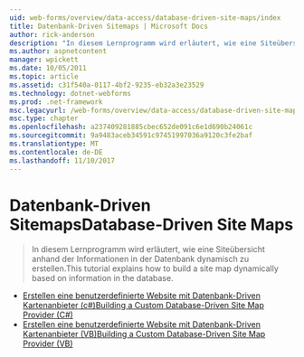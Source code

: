 ```yaml
---
uid: web-forms/overview/data-access/database-driven-site-maps/index
title: Datenbank-Driven Sitemaps | Microsoft Docs
author: rick-anderson
description: "In diesem Lernprogramm wird erläutert, wie eine Siteübersicht anhand der Informationen in der Datenbank dynamisch zu erstellen."
ms.author: aspnetcontent
manager: wpickett
ms.date: 10/05/2011
ms.topic: article
ms.assetid: c31f540a-0117-4bf2-9235-eb32a3e23529
ms.technology: dotnet-webforms
ms.prod: .net-framework
msc.legacyurl: /web-forms/overview/data-access/database-driven-site-maps
msc.type: chapter
ms.openlocfilehash: a237409281885cbec652de091c6e1d690b24061c
ms.sourcegitcommit: 9a9483aceb34591c97451997036a9120c3fe2baf
ms.translationtype: MT
ms.contentlocale: de-DE
ms.lasthandoff: 11/10/2017
---
```

<a name="database-driven-site-maps"></a><span data-ttu-id="37f2b-103">Datenbank-Driven Sitemaps</span><span class="sxs-lookup"><span data-stu-id="37f2b-103">Database-Driven Site Maps</span></span>
====================
> <span data-ttu-id="37f2b-104">In diesem Lernprogramm wird erläutert, wie eine Siteübersicht anhand der Informationen in der Datenbank dynamisch zu erstellen.</span><span class="sxs-lookup"><span data-stu-id="37f2b-104">This tutorial explains how to build a site map dynamically based on information in the database.</span></span>


- [<span data-ttu-id="37f2b-105">Erstellen eine benutzerdefinierte Website mit Datenbank-Driven Kartenanbieter (c#)</span><span class="sxs-lookup"><span data-stu-id="37f2b-105">Building a Custom Database-Driven Site Map Provider (C#)</span></span>](building-a-custom-database-driven-site-map-provider-cs.md)
- [<span data-ttu-id="37f2b-106">Erstellen eine benutzerdefinierte Website mit Datenbank-Driven Kartenanbieter (VB)</span><span class="sxs-lookup"><span data-stu-id="37f2b-106">Building a Custom Database-Driven Site Map Provider (VB)</span></span>](building-a-custom-database-driven-site-map-provider-vb.md)
